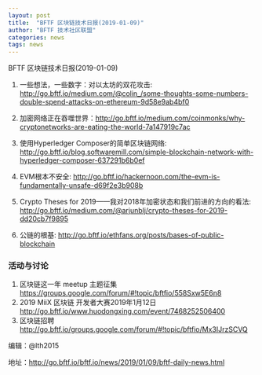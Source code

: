 ```yaml
---
layout: post
title:  "BFTF 区块链技术日报(2019-01-09)"
author: "BFTF 技术社区联盟"
categories: news
tags: news
---
```


BFTF 区块链技术日报(2019-01-09)

1. 一些想法，一些数字：对以太坊的双花攻击: <http://go.bftf.io/medium.com/@colin_/some-thoughts-some-numbers-double-spend-attacks-on-ethereum-9d58e9ab4bf0>

2. 加密网络正在吞噬世界：<http://go.bftf.io/medium.com/coinmonks/why-cryptonetworks-are-eating-the-world-7a147919c7ac>

3. 使用Hyperledger Composer的简单区块链网络: <http://go.bftf.io/blog.softwaremill.com/simple-blockchain-network-with-hyperledger-composer-637291b6b0ef>

4. EVM根本不安全: <http://go.bftf.io/hackernoon.com/the-evm-is-fundamentally-unsafe-d69f2e3b908b>

5. Crypto Theses for 2019——我对2018年加密状态和我们前进的方向的看法: <http://go.bftf.io/medium.com/@arjunblj/crypto-theses-for-2019-dd20cb7f9895>

6. 公链的根基: <http://go.bftf.io/ethfans.org/posts/bases-of-public-blockchain>


### 活动与讨论

1. 区块链这一年 meetup 主题征集 <https://groups.google.com/forum/#!topic/bftfio/558Sxw5E6n8>
2. 2019 MiiX 区块链 开发者大赛2019年1月12日 <http://go.bftf.io/www.huodongxing.com/event/7468252506400>
3. 区块链招聘 <http://go.bftf.io/groups.google.com/forum/#!topic/bftfio/Mx3IJrzSCVQ>



编辑：@lth2015

地址：http://go.bftf.io/bftf.io/news/2019/01/09/bftf-daily-news.html

